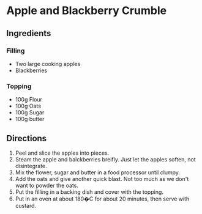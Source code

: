 # Apple and Blackberry Crumble

## Ingredients
### Filling
- Two large cooking apples
- Blackberries

### Topping
- 100g Flour
- 100g Oats
- 100g Sugar
- 100g butter

## Directions
1. Peel and slice the apples into pieces.
1. Steam the apple and balckberries breifly.  Just let the apples soften, not disintegrate.
1. Mix the flower, sugar and butter in a food processor until clumpy.
1. Add the oats and give another quick blast.  Not too much as we don't want to powder the oats.
1. Put the filling in a backing dish and cover with the topping.
1. Put in an oven at about 180�C for about 20 minutes, then serve with custard.
